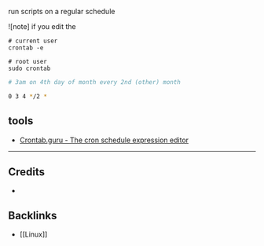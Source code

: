 run scripts on a regular schedule

![note] if you edit the 

```shell
# current user
crontab -e

# root user
sudo crontab 
```


```bash
# 3am on 4th day of month every 2nd (other) month

0 3 4 */2 * 

```
## tools
- [Crontab.guru - The cron schedule expression editor](https://crontab.guru/)

---
## Credits 
- 

## Backlinks
- [[Linux]]